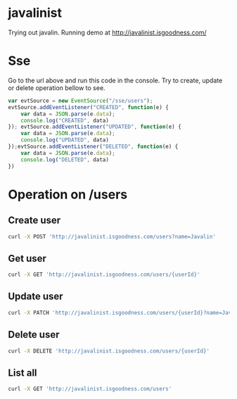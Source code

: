 # javalinist
Trying out javalin. Running demo at http://javalinist.isgoodness.com/

# Sse
Go to the url above and run this code in the console. Try to create, update or delete operation bellow to see.

```javascript
var evtSource = new EventSource("/sse/users");
evtSource.addEventListener("CREATED", function(e) {
    var data = JSON.parse(e.data);
    console.log("CREATED", data)
}); evtSource.addEventListener("UPDATED", function(e) {
    var data = JSON.parse(e.data);
    console.log("UPDATED", data)
});evtSource.addEventListener("DELETED", function(e) {
    var data = JSON.parse(e.data);
    console.log("DELETED", data)
})
```
# Operation on /users
## Create user
```bash
curl -X POST 'http://javalinist.isgoodness.com/users?name=Javalin'
```
## Get user
```bash
curl -X GET 'http://javalinist.isgoodness.com/users/{userId}'
```
## Update user
```bash
curl -X PATCH 'http://javalinist.isgoodness.com/users/{userId}?name=Javalinist'
```
## Delete user
```bash
curl -X DELETE 'http://javalinist.isgoodness.com/users/{userId}'
```
## List all
```bash
curl -X GET 'http://javalinist.isgoodness.com/users'
```
